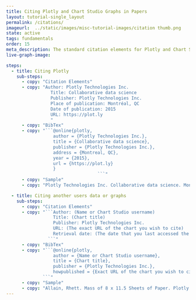 ```yaml
---
title: Citing Plotly and Chart Studio Graphs in Papers
layout: tutorial-single_layout
permalink: /citations/
imageurl:  ../static/images/misc-tutorial-images/citation thumb.png
state: active
tags: fundamentals
order: 15
meta_description: The standard citation elements for Plotly and Chart Studio graphs.
live-graph-image:

steps:
  - title: Citing Plotly
    sub-steps:
      - copy: "Citation Elements"
      - copy: "Author: Plotly Technologies Inc.
                 Title: Collaborative data science
                 Publisher: Plotly Technologies Inc.
                 Place of publication: Montréal, QC
                 Date of publication: 2015
                 URL: https://plot.ly
                 "
      - copy: "BibTex"
      - copy: "```@online{plotly,
                  author = {Plotly Technologies Inc.},
                  title = {Collaborative data science},
                  publisher = {Plotly Technologies Inc.},
                  address = {Montreal, QC},
                  year = {2015},
                  url = {https://plot.ly}
                  }
                                   ```"
      - copy: "Sample"
      - copy: "Plotly Technologies Inc. Collaborative data science. Montréal, QC, 2015. https://plot.ly."

  - title: Citing another users data or graphs
    sub-steps:
      - copy: "Citation Elements"
      - copy: "```Author: (Name or Chart Studio username)
                  Title: (Chart title)
                  Publisher: Plotly Technologies Inc.
                  URL: (The exact URL of the chart you wish to cite)
                  Retrieval date: (The date that you last accessed the chart)
                ```"
      - copy: "BibTex"
      - copy: "```@online{plotly,
                  author = {Name or Chart Studio username},
                  title = {Chart title},
                  publisher = {Plotly Technologies Inc.},
                  howpublished = {Exact URL of the chart you wish to cite [Last accessed: date]}
              ```"
      - copy: "Sample"
      - copy: "Allain, Rhett. Mass of 8 x 11.5 Sheets of Paper. Plotly Technologies Inc., https://plot.ly/~RhettAllain/412/mass-of-8-x-115-sheets-of-paper/ (Last accessed April 21, 2015)."
---
```

